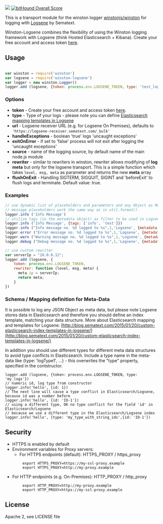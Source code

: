 ![](https://travis-ci.org/sematext/winston-logsene.svg?branch=master) 
[![bitHound Overall Score](https://www.bithound.io/github/sematext/winston-logsene/badges/score.svg)](https://www.bithound.io/github/sematext/winston-logsene)

This is a transport module for the winston logger [winstonjs/winston](https://github.com/winstonjs/winston) for logging with [Logsene](http://www.sematext.com/logsene) by Sematext.

Winston-Logsene combines the flexibility of using the Winston logging framework with Logsene (think Hosted Elasticsearch + Kibana).
Create your free account and access token [here](https://apps.sematext.com/users-web/register.do).

## Usage

```js

var winston = require('winston')
var logsene = require('winston-logsene') 
var logger = new winston.Logger()
logger.add (logsene, {token: process.env.LOGSENE_TOKEN, type: 'test_logs'})
```
### Options

- __token__ - Create your free account and access token [here](https://apps.sematext.com/users-web/register.do).
- __type__ - Type of your logs - please note you can define [Elasticsearch mapping templates in Logsene](http://blog.sematext.com/2015/02/09/elasticsearch-mapping-types-for-json-logging/) 
- __url__ - Logsene receiver URL (e.g. for Logsene On Premises), defaults to ```'https://logsene-receiver.sematext.com/_bulk'```
- __handleExceptions__ - boolean 'true' logs 'uncaught exceptions'
- __exitOnError__ - if set to 'false' process will not exit after logging the 'uncaught exceptions'
- __source__ - name of the logging source, by default name of the main node.js module
- __rewriter__ - similar to rewriters in winston, rewriter allows modifying of __log meta__ but only for the logsene 
  transport. This is a simple function which takes `level, msg, meta` as parameter and returns the new __meta__ array
- __flushOnExit__ - Handling SIGTERM, SIGQUIT, SIGINT and 'beforeExit' to flush logs and terminate. Default value: true.


### Examples

```js
// use dynamic list of placeholders and parameters and any Object as Metadata
// message placeholders work the same way as in util.format()
logger.info ('Info Message')
// utilize tags (in the metadata object) as filter to be used in Logsene UI
logger.info ('Info Message', {tags: ['info', 'test']})
logger.info ("Info message no. %d logged to %s",1,'Logsene', {metadata: "test-log", count:1 , tags: ['test', 'info', 'winston']})
logger.error ("Error message no. %d logged to %s",1,'Logsene', {metadata: "test-error", count:1, tags: ['test', 'error', 'winston']})
logger.warn ("Warning message no. %d logged to %s",1,'Logsene', {metadata: "test-warning", count:1, tags: ['test', 'warning', 'winston']})
logger.debug ("Debug message no. %d logged to %s",1,'Logsene', {metadata: "test-debug", count:1})

// use custom rewriter
var serverIp = "10.0.0.12";
logger.add (logsene, {
    token: process.env.LOGSENE_TOKEN,
    rewriter: function (level, msg, meta) {
      meta.ip = serverIp;
      return meta;
    }
})

```

### Schema / Mapping definition for Meta-Data

It is possible to log any JSON Object as meta data, but please note Logsene stores data in Elasticsearch and therefore you should define an index template, matching your data structure. 
More about Elasticsearch mapping and templates for Logsene: 
[http://blog.sematext.com/2015/01/20/custom-elasticsearch-index-templates-in-logsene/](http://blog.sematext.com/2015/01/20/custom-elasticsearch-index-templates-in-logsene/)

In addition you should use different types for different meta data structures to avoid type conflicts in Elasticsearch. Include a type name in the meta-data like {type: 'logType1', ...} - this overwrites the "type" property, specified in the contstructor.  
```
logger.add (logsene, {token: process.env.LOGSENE_TOKEN, type: 'my_logs'})
// numeric id, log type from constructor
logger.info('hello', {id: 1})
// The next line will cause a type conflict in Elasticsearch/Logsene, because id was a number before
logger.info('hello', {id: 'ID-1'}) 
// using a different type, OK no type conflict for the field 'id' in Elasticsearch/Logsene
// because we use a different type in the Elasticsearch/Logsene index 
logger.info('hello', {type: 'my_type_with_string_ids',{id: 'ID-1'})
```

## Security

- HTTPS is enabled by default 
- Environment variables for Proxy servers:
  - For HTTPS endpoints (default): HTTPS_PROXY / https_proxy
```
        export HTTPS_PROXY=https://my-ssl-proxy.example
        export HTTPS_PROXY=http://my-proxy.example
```
  - For HTTP endpoints (e.g. On-Premises): HTTP_PROXY / http_proxy
```
        export HTTP_PROXY=http://my-proxy.example
        export HTTP_PROXY=https://my-ssl-proxy.example
```
          
## License

Apache 2, see LICENSE file


